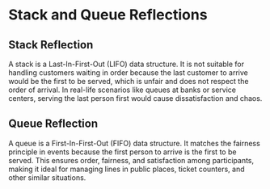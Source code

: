 # Stack and Queue Reflections

## Stack Reflection
A stack is a Last-In-First-Out (LIFO) data structure. It is not suitable for handling customers waiting in order because the last customer to arrive would be the first to be served, which is unfair and does not respect the order of arrival. In real-life scenarios like queues at banks or service centers, serving the last person first would cause dissatisfaction and chaos.

## Queue Reflection
A queue is a First-In-First-Out (FIFO) data structure. It matches the fairness principle in events because the first person to arrive is the first to be served. This ensures order, fairness, and satisfaction among participants, making it ideal for managing lines in public places, ticket counters, and other similar situations.

